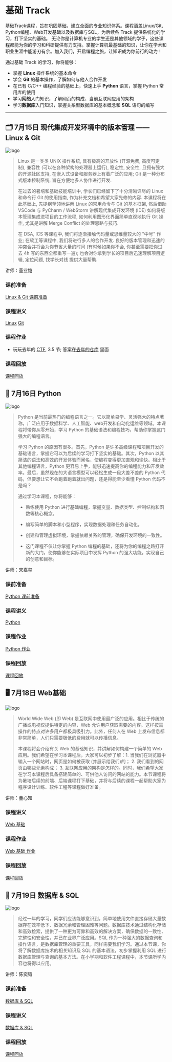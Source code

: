 # 基础 Track

基础Track课程，旨在巩固基础，建立全面的专业知识体系。课程涵盖Linux/Git、Python编程、Web开发基础以及数据库与SQL，为后续各 Track 提供系统化的学习，打下坚实的基础。
无论你是计算机专业的学生还是其他领域的学子，这些课程都能为你的学习和科研提供有力支持。掌握计算机最基础的知识，让你在学术和职业生涯中能游刃有余。加入我们，开启编程之旅，让知识成为你前行的动力！

通过基础 Track 的学习，你将能够：

- 掌握 **Linux** 操作系统的基本命令
- 学会 **Git** 的基本操作，了解如何与他人合作开发
- 在已有 C/C++ 编程经验的基础上，快速上手 **Python** 语言，掌握 Python 常用库的使用
- 学习**网络**入门知识，了解网页的构成、当前互联网应用的架构
- 学习**数据库**入门知识，掌握关系型数据库的基本概念和 **SQL** 语句的编写
---

## 🗂 7月15日 现代集成开发环境中的版本管理 —— Linux & Git

![logo](../images/logo/linux&git.png)

>Linux 是一类类 UNIX 操作系统, 具有极高的开放性 (开源免费, 高度可定制), 兼容性 (可以在各种架构的处理器上运行), 稳定性, 安全性, 且拥有强大的开源社区支持, 在嵌入式设备和服务器上有着广泛的应用; Git 是一种分布式版本控制系统, 旨在方便地多人协作进行开发.
>
>在过去的暑培和基础技能培训中, 学长们已经留下了十分清晰详尽的 Linux 和命令行 Git 的使用指南, 作为补充文档和希望大家先修的内容. 本课程将在此基础上, 先提纲挈领地讲解 Linux 的常用命令与 Git 的基本框架, 然后借助 VSCode 与 PyCharm / WebStorm 讲解现代集成开发环境 (IDE) 如何将版本管理集成进项目的工作流程, 如何利用图形化界面简单直观地执行 Git 操作, 尤其是讲解 Merge Conflict 的处理思路与技巧.
>
>在 DSA, ICS 等课程中, 我们将逐渐接触代码量或思维量较大的 "中号" 作业; 在软工等课程中, 我们将进行多人的合作开发. 良好的版本管理和迅速的冲突合并将会为你节省大量的时间 (有时候如果你不会, 你甚至需要把你过去 4h 写的东西全都重写一遍); 也会对你拿到学长的项目后迅速理解项目逻辑, 定位问题, 找学长对线 提供大量帮助.

讲师：董业恺

### 课前准备
[Linux & Git 课前准备](https://summer24.net9.org/basic/linux_git/Pre-requisite/)

### 课程讲义
[Linux](https://summer24.net9.org/basic/linux_git/Linux/)
[Git](https://summer24.net9.org/basic/linux_git/Git/)

### 课程作业
- 玩玩去年的 [CTF](https://github.com/sast-summer-training-2023/sast2023-linux-git/blob/main/handout.pdf), 3.5 节; 答案在[去年的仓库](https://github.com/sast-summer-training-2023/sast2023-linux-git) 里面

### 课程回放
[课程回放](https://www.bilibili.com/video/BV1bM4m127DE/?share_source=copy_web&vd_source=49053b7356a25d7661b5d45f37afd1fb)

## 🐍 7月16日 Python

![logo](../images/logo/Python_2.png)

> Python 是当前最热门的编程语言之一。它以简单易学、灵活强大的特点著称，广泛应用于数据科学、人工智能、web开发和自动化运维等领域。本课程将带你从零开始，学习 Python 的基础语法和编程技巧，帮助你掌握这门强大的编程语言。
>
>学习 Python 的原因有很多。首先，Python 是许多高级课程和项目开发的基础语言，掌握它可以为后续的学习打下坚实的基础。其次，Python 以其简洁的语法和高效的开发体验而闻名，使编程变得更加直观和愉快。相比于其他编程语言，Python 更容易上手，能够迅速提高你的编程能力和开发效率。最后，虽然现在的大语言模型可以轻松生成一段大差不差的 Python 代码，但要想让它不会跑着跑着就出问题，还是得能至少看懂 Python 代码不是吗？
>
>通过学习本课程，你将能够：
>
> - 熟练使用 Python 进行基础编程，掌握变量、数据类型、控制结构和函数等核心概念。
>
> - 编写简单的脚本和小型程序，实现数据处理和任务自动化。
>
> - 创建和管理虚拟环境，掌握依赖关系的管理，确保开发环境的一致性。
>
> - 这门课程不仅让你掌握 Python 编程的基础，还将为你的编程之路打开新的大门，使你能够在实际项目中发挥 Python 的强大功能，实现自己的创意和目标。

讲师：宋嘉玺

### 课前准备
[Python 课前准备](https://summer24.net9.org/basic/python/Pre-requisite/)

### 课程讲义
[Python](https://summer24.net9.org/basic/python/handout/)

### 课程作业
[Python 作业](https://summer24.net9.org/basic/python/handout/#_48)

### 课程回放
[课程回放](https://www.bilibili.com/video/BV1Ny411B7Ex/?share_source=copy_web&vd_source=a80492aa87f464b5346dca18c3a9e9b3)

## 🖥 7月18日 Web基础

![logo](../images/logo/Web.jpg)

> World Wide Web (即 Web) 是互联网中使用最广泛的应用。相比于传统的广播或电视仅提供特定的内容，Web 允许用户获取需要的内容。这样按需操作的特点对许多用户都极具吸引力。此外，任何人在 Web 上发布信息都非常简单，人们只需要极低的费用就可以传播信息。
>
> 本课程将会介绍有关 Web 的基础知识，并讲解如何构建一个简单的 Web 应用。我们希望在学习本课程后，大家可以初步了解：1. 当我们在浏览器中输入一个网站时，网页是如何被获取 (并展示给我们)的； 2. 我们看到的网页由哪些元素构成； 3. 互联网应用的架构是怎样的。同时，我们希望大家在学习本课程后具备搭建简单的、可供他人访问的网站的能力。本节课程将为暑培后续的前端、后端课程打下基础，并将与后续的课程一起帮助大家为程序设计训练、软件工程等课程做好准备。

讲师：董心知

### 课程讲义
[Web 基础](https://summer24.net9.org/basic/Web_basics/Web_basics.pdf)

### 课程作业
[Web 基础 作业](https://summer24.net9.org/basic/Web_basics/hw.pdf)

### 课程回放
[课程回放](https://www.bilibili.com/video/BV1pb421J7cR/?share_source=copy_web&vd_source=a80492aa87f464b5346dca18c3a9e9b3)

## 🏦 7月19日 数据库 & SQL

![logo](../images/logo/SQL.jpg)

> 经过一年的学习，同学们应该能够意识到，简单地使用文件直接存储大量数据存在效率低下、数据冗余和管理困难等问题。数据库技术通过结构化存储和高效检索，提供了一种更为可靠和高效的解决方案，确保数据的一致性、完整性和安全性，并已在业界广泛应用。SQL 作为一种强大的数据查询和操作语言，是数据库管理的重要工具，同样需要我们学习。通过本节课，你将了解数据库技术的相关知识及 SQL 的基本语法，初步掌握利用 SQL 进行数据库管理与查询的基本方法。在小学期和软件工程课程中，本节课所学内容也将得以应用。

讲师：陈奕韬

### 课前准备
[数据库 & SQL](https://summer24.net9.org/basic/sql/Pre-requisite/)

### 课程讲义
[数据库 & SQL](https://summer24.net9.org/basic/sql/handout/)

### 课程回放
[课程回放](https://www.bilibili.com/video/BV1PS42197ve/?share_source=copy_web&vd_source=a80492aa87f464b5346dca18c3a9e9b3)